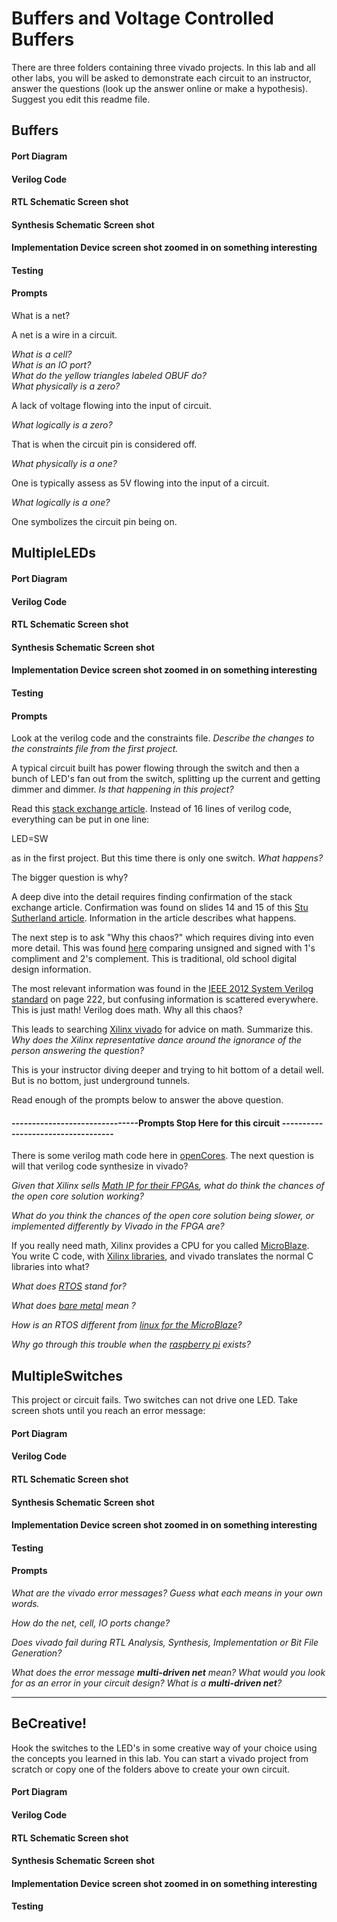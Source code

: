 # Buffers and Voltage Controlled Buffers 
There are three folders containing three vivado projects.  In this lab and all other labs, you will be asked to demonstrate each circuit to an instructor, answer the questions (look up the answer online or make a hypothesis). Suggest you edit this readme file. 

## Buffers

#### Port Diagram



#### Verilog Code



#### RTL Schematic Screen shot



#### Synthesis Schematic Screen shot



#### Implementation Device screen shot zoomed in on something interesting



#### Testing

#### Prompts

What is a net?     

A net is a wire in a circuit.

*What is a cell?*  
*What is an IO port?*  
*What do the yellow triangles labeled OBUF do?*  
*What physically is a zero?*

A lack of voltage flowing into the input of  circuit.

*What logically is a zero?* 

That is when the circuit pin is considered off.

*What physically is a one?*

One is typically assess as 5V flowing into the input of a circuit.

*What logically is a one?* 

One symbolizes  the circuit pin being on.  

## MultipleLEDs  
#### Port Diagram

#### Verilog Code

#### RTL Schematic Screen shot

#### Synthesis Schematic Screen shot

#### Implementation Device screen shot zoomed in on something interesting

#### Testing

#### Prompts

Look at the verilog code and the constraints file.  *Describe the changes to the constraints file from the first project.* 

A typical circuit built has power flowing through the switch and then a bunch of LED's fan out from the switch, splitting up the current and getting dimmer and dimmer. *Is that happening in this project?*

Read this [stack exchange article](https://electronics.stackexchange.com/questions/282357/what-is-supposed-to-happen-in-verilog-if-a-signal-of-one-width-is-assigned-to-an). Instead of 16 lines of verilog code, everything can be put in one line: 

LED=SW  

as in the first project. But this time there is only one switch. *What happens?* 

The bigger question is why? 

A deep dive into the detail requires finding confirmation of the stack exchange article. Confirmation was found on slides 14 and 15 of this [Stu Sutherland article](http://www.sutherland-hdl.com/papers/2006-SNUG-Boston_standard_gotchas_presentation.pdf).  Information in the article describes what happens. 

The next step is to ask "Why this chaos?" which requires diving into even more detail. This was found  [here](https://www.electronics-tutorials.ws/binary/signed-binary-numbers.html) comparing unsigned and signed with 1's compliment and 2's complement.  This is traditional, old school digital design information. 

The most relevant information was found in the [IEEE 2012 System Verilog standard](https://drive.google.com/open?id=0B65fOszQEMiVU2d1NXBqcmVPSFk) on page 222, but  confusing information is scattered everywhere. This is just math! Verilog does math. Why all this chaos? 

This leads to searching [Xilinx vivado](https://forums.xilinx.com/t5/Synthesis/verilog-math/td-p/205895) for advice on math.  Summarize this. *Why does the Xilinx representative dance around the ignorance of the person answering the question?* 

This is your instructor diving deeper and trying to hit bottom of a detail well. But is no bottom, just underground tunnels. 

Read enough of the prompts below to answer the above question. 

#### -------------------------------Prompts Stop Here for this circuit -----------------------------------

There is some verilog math code here in [openCores](https://opencores.org/projects/verilog_fixed_point_math_library). The next question is will that verilog code synthesize in vivado? 

*Given that Xilinx sells [Math IP for their FPGAs](https://www.xilinx.com/products/intellectual-property/nav-dsp-and-math/nav-math.html), what do think the chances of the open core solution working?*

*What do you think the chances of the open core solution being slower, or implemented differently by Vivado in the FPGA are?*

If you really need math, Xilinx provides a CPU for you called [MicroBlaze](https://www.xilinx.com/products/design-tools/microblaze.html). You write C code, with [Xilinx libraries](https://www.xilinx.com/support/documentation/sw_manuals/xilinx2017_1/oslib_rm.pdf), and vivado translates the normal C libraries into what?

*What does [RTOS](https://en.wikipedia.org/wiki/Real-time_operating_system) stand for?* 

*What does [bare metal](https://xilinx-wiki.atlassian.net/wiki/spaces/A/pages/18842463/3rd+Party+Operating+Systems) mean ?* 

*How is an RTOS different from [linux for the MicroBlaze](http://xilinx.wikidot.com/microblaze-linux)?* 

*Why go through this trouble when the [raspberry pi](https://www.makeuseof.com/tag/different-uses-raspberry-pi/) exists?* 

## MultipleSwitches

This project or circuit fails. Two switches can not drive one LED.  Take screen shots until you reach an error message:

#### Port Diagram

#### Verilog Code

#### RTL Schematic Screen shot

#### Synthesis Schematic Screen shot

#### Implementation Device screen shot zoomed in on something interesting

#### Testing

#### Prompts

*What are the vivado error messages?  Guess what each means in your own words.* 

*How do the net, cell, IO ports change?* 

*Does vivado fail during RTL Analysis, Synthesis, Implementation or Bit File Generation?* 

*What does the error message **multi-driven net** mean? What would you look for as an error in your circuit design? What is a **multi-driven net**?*

****

## BeCreative!

Hook the switches to the LED's in some creative way of your choice using the concepts you learned in this lab. You can start a vivado project from scratch or copy one of the folders above to create your own circuit.

#### Port Diagram

#### Verilog Code

#### RTL Schematic Screen shot

#### Synthesis Schematic Screen shot

#### Implementation Device screen shot zoomed in on something interesting

#### Testing



